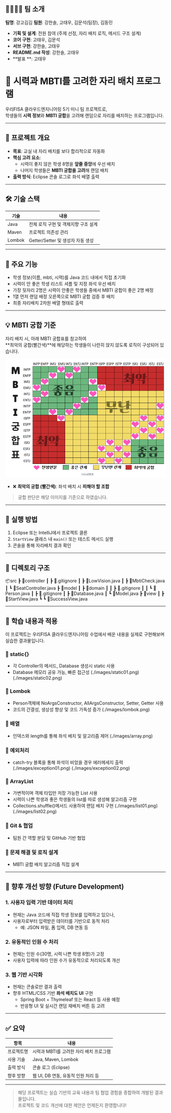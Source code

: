 

## 👨‍👩‍👧‍👦 팀 소개

**팀명**: 강고김김
**팀원**: 강한솔, 고태우, 김문석(팀장), 김동민

- **기획 및 설계**: 전원 참여 (주제 선정, 자리 배치 로직, 메서드 구조 설계)
- **코어 구현**: 고태우, 김문석
- **서브 구현**: 강한솔, 고태우
- **README.md 작성**: 강한솔, 고태우
- **발표 **: 고태우


# 👀 시력과 MBTI를 고려한 자리 배치 프로그램

우리FISA 클라우드엔지니어링 5기 미니 팀 프로젝트로,  
학생들의 **시력 정보**와 **MBTI 궁합**을 고려해 랜덤으로 자리를 배치하는 프로그램입니다.

---

## 📌 프로젝트 개요

- **목표**: 교실 내 자리 배치를 보다 합리적으로 자동화
- **핵심 고려 요소**:
  - 시력이 좋지 않은 학생 8명을 **앞줄 중앙**에 우선 배치
  - 나머지 학생들은 **MBTI 궁합을 고려**해 랜덤 배치
- **출력 방식**: Eclipse 콘솔 로그로 좌석 배열 출력

---

## 🛠 기술 스택

| 기술 | 내용 |
|------|------|
| Java | 전체 로직 구현 및 객체지향 구조 설계 |
| Maven | 프로젝트 의존성 관리 |
| Lombok | Getter/Setter 및 생성자 자동 생성 |

---

## 🔎 주요 기능

- 학생 정보(이름, mbti, 시력)를 Java 코드 내에서 직접 초기화
- 시력이 안 좋은 학생 리스트 셔플 및 지정 좌석 우선 배치
- 가장 뒷자리 2명은 시력이 안좋은 학생들 중에서 MBTI 궁합이 좋은 2명 배정
- 1열 먼저 랜덤 배정 오른쪽으로 MBTI 궁합 검증 후 배치
- 최종 자리배치 2차원 배열 형태로 출력

---

## 💡 MBTI 궁합 기준

자리 배치 시, 아래 MBTI 궁합표를 참고하여  
**최악의 궁합(빨간색)**에 해당하는 학생들이 나란히 앉지 않도록 로직이 구성되어 있습니다.

![MBTI 궁합표](./images/mbti.png)


- ❌ **최악의 궁합 (빨간색)**: 좌석 배치 시 **피해야 할 조합**

> 궁합 판단은 해당 이미지를 기준으로 하였습니다.

---

## 🧩 실행 방법

1. Eclipse 또는 IntelliJ에서 프로젝트 클론
2. `StartView` 클래스 내 `main()` 또는 테스트 메서드 실행
3. 콘솔을 통해 자리배치 결과 확인

---

## 📁 디렉토리 구조

📦src
 ┣ 📂controller
 ┃ ┣ 📜.gitignore
 ┃ ┣ 📜LowVision.java
 ┃ ┣ 📜MbtiCheck.java
 ┃ ┗ 📜SeatController.java
 ┣ 📂model
 ┃ ┣ 📂domain
 ┃ ┃ ┣ 📜.gitignore
 ┃ ┃ ┗ 📜Person.java
 ┃ ┣ 📜.gitignore
 ┃ ┣ 📜Database.java
 ┃ ┗ 📜Model.java
 ┣ 📂view
 ┃ ┣ 📜StartView.java
 ┗ ┗ 📜SuccessView.java


---

## 🧠 학습 내용과 적용

이 프로젝트는 우리FISA 클라우드엔지니어링 수업에서 배운 내용을 실제로 구현해보며 실습한 결과물입니다.

### 🔸 static{}
- 각 Controller의 메서드, Database 생성시 static 사용
- Database 메모리 공유 가능, 빠른 접근성
(./images/static01.png)
(./images/static02.png)

### 🔸 Lombok
- Person객체에 NoArgsConstructor, AllArgsConstructor, Setter, Getter 사용
- 코드의 간결성, 생상성 향상 및 코드 가독성 증가
(./images/lombok.png)

### 🔸 배열
- 인덱스와 length를 통해 좌석 배치 및 알고리즘 제어
(./images/array.png)

### 🔸 예외처리
- catch-try 블록을 통해 좌석이 비었을 경우 에러메세지 출력
(./images/exception01.png)
(./images/exception02.png)

### 🔸 ArrayList
- 가변적이며 객체 타입만 저장 가능한 List 사용
- 시력이 나쁜 학생과 좋은 학생들의 list를 따로 생성해 알고리즘 구현
- Collections.shuffle()메서드 사용하여 랜덤 배치 구현
(./images/list01.png)
(./images/list02.png)

### 🔸 Git & 협업
- 팀원 간 역할 분담 및 GitHub 기반 협업

### 🔸 문제 해결 및 로직 설계
- MBTI 궁합 배치 알고리즘 직접 설계


---

## 🔧 향후 개선 방향 (Future Development)

### 1. 사용자 입력 기반 데이터 처리
- 현재는 Java 코드에 직접 학생 정보를 입력하고 있으나,
- 사용자로부터 입력받은 데이터를 기반으로 동적 처리 
  - 예: JSON 파일, 폼 입력, DB 연동 등

### 2. 유동적인 인원 수 처리
- 현재는 인원 수(30명, 시력 나쁜 학생 8명)가 고정
- 사용자 입력에 따라 인원 수가 유동적으로 처리되도록 개선 

### 3. 웹 기반 시각화
- 현재는 콘솔로만 결과 출력
- 향후 HTML/CSS 기반 **좌석 배치도 UI** 구현
  - Spring Boot + Thymeleaf 또는 React 등 사용 예정
  - 반응형 UI 및 실시간 랜덤 재배치 버튼 등 고려

---

## ✅ 요약

| 항목 | 내용 |
|------|------|
| 프로젝트명 | 시력과 MBTI를 고려한 자리 배치 프로그램 |
| 사용 기술 | Java, Maven, Lombok |
| 출력 방식 | 콘솔 로그 (Eclipse) |
| 향후 방향 | 웹 UI, DB 연동, 유동적 인원 처리 등 |

---

> 해당 프로젝트는 실습 기반의 교육 내용과 팀 협업 경험을 종합하여 개발된 결과물입니다.  
> 프로젝트 및 코드 개선에 대한 제안은 언제든지 환영합니다!


